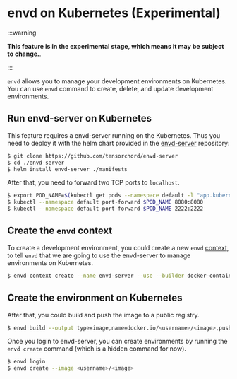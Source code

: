 # envd on Kubernetes (Experimental)

:::warning

**This feature is in the experimental stage, which means it may be subject to change.**.

:::

`envd` allows you to manage your development environments on Kubernetes. You can use `envd` command to create, delete, and update development environments.

## Run envd-server on Kubernetes

This feature requires a envd-server running on the Kubernetes. Thus you need to deploy it with the helm chart provided in the [envd-server](https://github.com/tensorchord/envd-server) repository:

```bash
$ git clone https://github.com/tensorchord/envd-server
$ cd ./envd-server
$ helm install envd-server ./manifests
```

After that, you need to forward two TCP ports to `localhost`.

```bash
$ export POD_NAME=$(kubectl get pods --namespace default -l "app.kubernetes.io/name=envd-server,app.kubernetes.io/instance=envd-server" -o jsonpath="{.items[0].metadata.name}")
$ kubectl --namespace default port-forward $POD_NAME 8080:8080
$ kubectl --namespace default port-forward $POD_NAME 2222:2222
```

## Create the `envd` context

To create a development environment, you could create a new `envd` [context](./context.md), to tell `envd` that we are going to use the envd-server to manage environments on Kubernetes.

```bash
$ envd context create --name envd-server --use --builder docker-container --runner envd-server --runner-address localhost:2222
```

## Create the environment on Kubernetes

After that, you could build and push the image to a public registry.

```bash
$ envd build --output type=image,name=docker.io/<username>/<image>,push=true
```

Once you login to envd-server, you can create environments by running the `envd create` command (which is a hidden command for now).

```bash
$ envd login
$ envd create --image <username>/<image>
```

